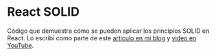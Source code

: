 # React SOLID

Código que demuestra cómo se pueden aplicar los principios SOLID en React. Lo
escribí como parte de este [artículo en mi blog](https://iencotech.github.io/posts/principios-solid-en-react/)
y [video en YouTube](https://youtu.be/hZ8WTnivcr4).
